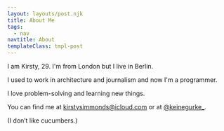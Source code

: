 ```yaml
---
layout: layouts/post.njk
title: About Me
tags:
  - nav
navtitle: About
templateClass: tmpl-post
---
```


I am Kirsty, 29. I'm from London but I live in Berlin.

I used to work in architecture and journalism and now I'm a programmer.

I love problem-solving and learning new things.

You can find me at kirstysimmonds@icloud.com or at [@keinegurke_](https://twitter.com/keinegurke_).

(I don’t like cucumbers.)

